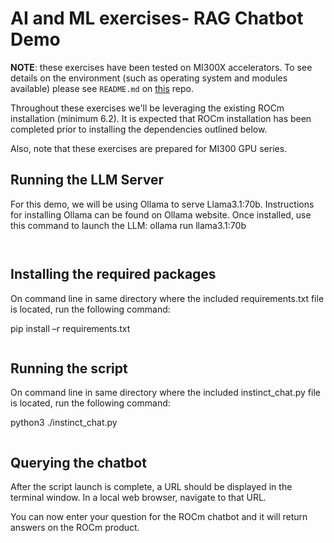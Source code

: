 # AI and ML exercises-  RAG Chatbot Demo

**NOTE**: these exercises have been tested on MI300X accelerators.
To see details on the environment (such as operating system and modules available) please see `README.md` on [this](https://github.com/amd/HPCTrainingDock) repo.

Throughout these exercises we'll be leveraging the existing ROCm installation (minimum 6.2). 
It is expected that ROCm installation has been completed prior to installing the dependencies outlined below.


Also, note that these exercises are prepared for MI300 GPU series.


## Running the LLM Server
For this demo, we will be using Ollama to serve Llama3.1:70b.    Instructions for installing Ollama can be found on Ollama website.
Once installed, use this command to launch the LLM:
ollama run llama3.1:70b

```


```
## Installing the required packages
On command line in same directory where the included requirements.txt file is located, run the following command:

pip install –r requirements.txt

```
```
## Running the script
On command line in same directory where the included instinct_chat.py file is located, run the following command:

python3 ./instinct_chat.py

```
```
## Querying the chatbot
After the script launch is complete, a URL should be displayed in the terminal window.
In a local web browser, navigate to that URL.

You can now enter your question for the ROCm chatbot and it will return answers on the ROCm product.


